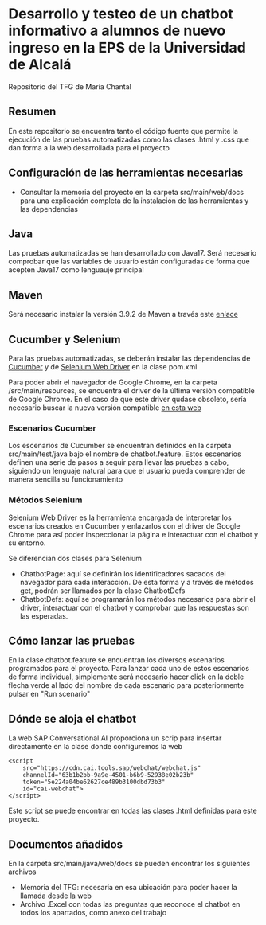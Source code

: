 # Desarrollo y testeo de un chatbot informativo a alumnos de nuevo ingreso en la EPS de la Universidad de Alcalá
Repositorio del TFG de María Chantal

## Resumen
En este repositorio se encuentra tanto el código fuente que permite la ejecución de las pruebas automatizadas como
las clases .html y .css que dan forma a la web desarrollada para el proyecto

## Configuración de las herramientas necesarias 

- Consultar la memoria del proyecto en la carpeta src/main/web/docs para una explicación completa de la instalación de las herramientas y las dependencias

## Java
Las pruebas automatizadas se han desarrollado con Java17. Será necesario comprobar que las variables de usuario están configuradas de forma que acepten Java17 como lenguauje principal

## Maven 
Será necesario instalar la versión 3.9.2 de Maven a través este [enlace](https://maven.apache.org/download.cgi)

## Cucumber y Selenium
Para las pruebas automatizadas, se deberán instalar las dependencias de [Cucumber](https://mvnrepository.com/artifact/io.cucumber/cucumber-java) y de [Selenium Web Driver](https://mvnrepository.com/artifact/org.seleniumhq.selenium/selenium-java)
en la clase pom.xml 

Para poder abrir el navegador de Google Chrome, en la carpeta /src/main/resources, se encuentra el driver de la última versión compatible de Google Chrome. 
En el caso de que este driver qudase obsoleto, sería necesario buscar la nueva versión compatible [en esta web](https://chromedriver.chromium.org/downloads)

### Escenarios Cucumber
Los escenarios de Cucumber se encuentran definidos en la carpeta src/main/test/java bajo el nombre de chatbot.feature. 
Estos escenarios definen una serie de pasos a seguir para llevar las pruebas a cabo, siguiendo un lenguaje natural para que el usuario 
pueda comprender de manera sencilla su funcionamiento

### Métodos Selenium 
Selenium Web Driver es la herramienta encargada de interpretar los escenarios creados en Cucumber y enlazarlos con el driver de Google Chrome
para así poder inspeccionar la página e interactuar con el chatbot y su entorno. 

Se diferencian dos clases para Selenium
- ChatbotPage: aquí se definirán los identificadores sacados del navegador para cada interacción. De esta forma y a través de métodos get, podrán ser llamados por la clase ChatbotDefs
- ChatbotDefs: aquí se programarán los métodos necesarios para abrir el driver, interactuar con el chatbot y comprobar que las respuestas son las esperadas. 

## Cómo lanzar las pruebas
En la clase chatbot.feature se encuentran los diversos escenarios programados para el proyecto. Para lanzar cada uno de estos
escenarios de forma individual, simplemente será necesario hacer click en la doble flecha verde al lado del nombre de cada
escenario para posteriormente pulsar en "Run scenario"

## Dónde se aloja el chatbot
La web SAP Conversational AI proporciona un scrip para insertar directamente en la clase donde configuremos la web
```
<script
    src="https://cdn.cai.tools.sap/webchat/webchat.js"
    channelId="63b1b2bb-9a9e-4501-b6b9-52938e02b23b"
    token="5e224a04be62627ce489b3100dbd73b3"
    id="cai-webchat">
</script>
```
Este script se puede encontrar en todas las clases .html definidas para este proyecto. 

## Documentos añadidos
En la carpeta src/main/java/web/docs se pueden encontrar los siguientes archivos
- Memoria del TFG: necesaria en esa ubicación para poder hacer la llamada desde la web
- Archivo .Excel con todas las preguntas que reconoce el chatbot en todos los apartados, como anexo del trabajo